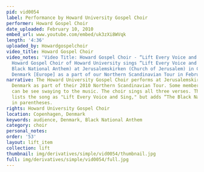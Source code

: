 ```yaml
---
pid: vid0054
label: Performance by Howard University Gospel Choir
performer: Howard Gospel Choir
date_uploaded: February 10, 2010
embed_url: www.youtube.com/embed/uk3zXi8WVqk
length: '4:36'
uploaded_by: Howardgospelchoir
video_title: Howard Gospel Choir
video_notes: 'Video Title: Howard Gospel Choir - “Lift Every Voice and Sing.” The
  Howard Gospel Choir of Howard University sings “Lift Every Voice and Sing” (The
  Black National Anthem) at Jerusalemskirken (Church of Jerusalem) in Copenhagen,
  Denmark [Europe] as a part of our Northern Scandinavian Tour in February 2010.'
narrative: The Howard University Gospel Choir performs at Jerusalemskirken in Copenhagen,
  Denmark as part of their 2010 Northern Scandinavian Tour. Some members of the audience
  can be see swaying to the music. The choir sings all three verses. The video uploader
  lists the song as "Lift Every Voice and Sing," but adds “The Black National Anthem”
  in parentheses.
rights: Howard University Gospel Choir
location: Copenhagen, Denmark
keywords: audience, Denmark, Black National Anthem
category: choir
personal_notes: 
order: '53'
layout: lift_item
collection: lift
thumbnail: img/derivatives/simple/vid0054/thumbnail.jpg
full: img/derivatives/simple/vid0054/full.jpg
---
```


